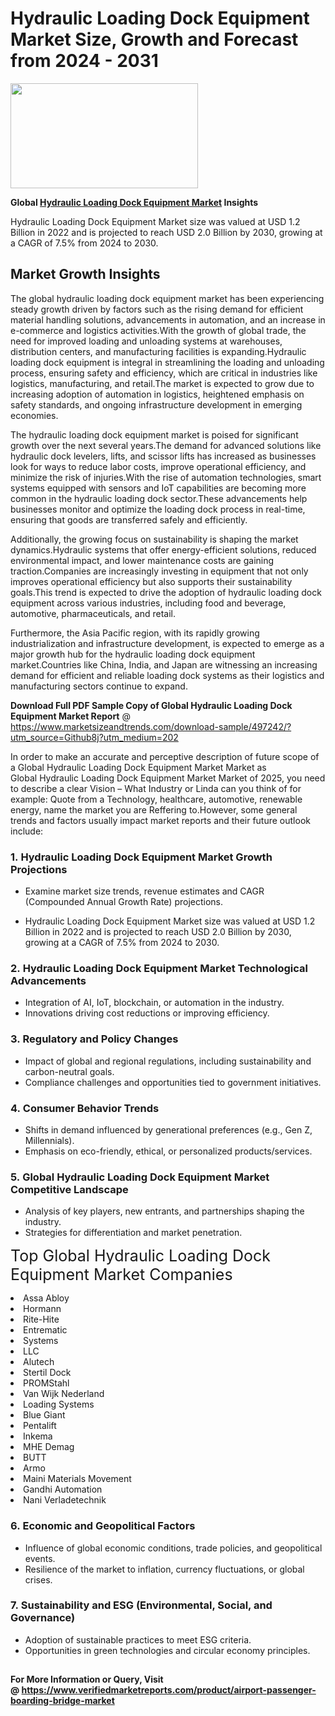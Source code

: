 <H1>Hydraulic Loading Dock Equipment Market Size, Growth and Forecast from 2024 - 2031</H1><img class="aligncenter size-medium wp-image-584254" src="https://thirdeyenews.in/wp-content/uploads/2024/09/Global-Market-Research-300x168.jpeg" alt="" width="300" height="168" /><p><strong>Global&nbsp;<a href="https://www.marketsizeandtrends.com/download-sample/497242/?utm_source=Github8j?utm_medium=202">Hydraulic Loading Dock Equipment Market</a> Insights</strong></p><p>Hydraulic Loading Dock Equipment Market size was valued at USD 1.2 Billion in 2022 and is projected to reach USD 2.0 Billion by 2030, growing at a CAGR of 7.5% from 2024 to 2030.</p><p><h2>Market Growth Insights</h2> <p>The global hydraulic loading dock equipment market has been experiencing steady growth driven by factors such as the rising demand for efficient material handling solutions, advancements in automation, and an increase in e-commerce and logistics activities.With the growth of global trade, the need for improved loading and unloading systems at warehouses, distribution centers, and manufacturing facilities is expanding.Hydraulic loading dock equipment is integral in streamlining the loading and unloading process, ensuring safety and efficiency, which are critical in industries like logistics, manufacturing, and retail.The market is expected to grow due to increasing adoption of automation in logistics, heightened emphasis on safety standards, and ongoing infrastructure development in emerging economies.</p> <p>The hydraulic loading dock equipment market is poised for significant growth over the next several years.The demand for advanced solutions like hydraulic dock levelers, lifts, and scissor lifts has increased as businesses look for ways to reduce labor costs, improve operational efficiency, and minimize the risk of injuries.With the rise of automation technologies, smart systems equipped with sensors and IoT capabilities are becoming more common in the hydraulic loading dock sector.These advancements help businesses monitor and optimize the loading dock process in real-time, ensuring that goods are transferred safely and efficiently.</p> <p>Additionally, the growing focus on sustainability is shaping the market dynamics.Hydraulic systems that offer energy-efficient solutions, reduced environmental impact, and lower maintenance costs are gaining traction.Companies are increasingly investing in equipment that not only improves operational efficiency but also supports their sustainability goals.This trend is expected to drive the adoption of hydraulic loading dock equipment across various industries, including food and beverage, automotive, pharmaceuticals, and retail.</p> <p>Furthermore, the Asia Pacific region, with its rapidly growing industrialization and infrastructure development, is expected to emerge as a major growth hub for the hydraulic loading dock equipment market.Countries like China, India, and Japan are witnessing an increasing demand for efficient and reliable loading dock systems as their logistics and manufacturing sectors continue to expand.</p> <p><span class=""><strong>Download Full PDF Sample Copy of Global Hydraulic Loading Dock Equipment Market Report</strong> @ <a href="https://www.marketsizeandtrends.com/download-sample/497242/?utm_source=Github8j?utm_medium=202" target="_blank">https://www.marketsizeandtrends.com/download-sample/497242/?utm_source=Github8j?utm_medium=202</a></span></p><p>In order to make an accurate and perceptive description of future scope of a Global&nbsp;Hydraulic Loading Dock Equipment Market Market as Global&nbsp;Hydraulic Loading Dock Equipment Market Market of 2025, you need to describe a clear Vision &ndash; What Industry or Linda can you think of for example: Quote from a Technology, healthcare, automotive, renewable energy, name the market you are Reffering to.However, some general trends and factors usually impact market reports and their future outlook include:</p><h3>1.&nbsp;<strong>Hydraulic Loading Dock Equipment Market Growth Projections</strong></h3><ul><li>Examine market size trends, revenue estimates and CAGR (Compounded Annual Growth Rate) projections.</li><li><p>Hydraulic Loading Dock Equipment Market size was valued at USD 1.2 Billion in 2022 and is projected to reach USD 2.0 Billion by 2030, growing at a CAGR of 7.5% from 2024 to 2030.</p></li></ul><h3>2.&nbsp;<strong>Hydraulic Loading Dock Equipment Market Technological Advancements</strong></h3><ul><li>Integration of AI, IoT, blockchain, or automation in the industry.</li><li>Innovations driving cost reductions or improving efficiency.</li></ul><h3>3.&nbsp;<strong>Regulatory and Policy Changes</strong></h3><ul><li>Impact of global and regional regulations, including sustainability and carbon-neutral goals.</li><li>Compliance challenges and opportunities tied to government initiatives.</li></ul><h3>4.&nbsp;<strong>Consumer Behavior Trends</strong></h3><ul><li>Shifts in demand influenced by generational preferences (e.g., Gen Z, Millennials).</li><li>Emphasis on eco-friendly, ethical, or personalized products/services.</li></ul><h3>5.&nbsp;<strong>Global Hydraulic Loading Dock Equipment Market Competitive Landscape</strong></h3><ul><li>Analysis of key players, new entrants, and partnerships shaping the industry.</li><li>Strategies for differentiation and market penetration.</li></ul><p data-pm-slice="1 1 []"><span style="color: inherit; font-family: inherit; font-size: 25px;">Top Global Hydraulic Loading Dock Equipment Market Companies</span></p><div class="" data-test-id=""><p><li>Assa Abloy</li><li> Hormann</li><li> Rite-Hite</li><li> Entrematic</li><li> Systems</li><li>LLC</li><li> Alutech</li><li> Stertil Dock</li><li> PROMStahl</li><li> Van Wijk Nederland</li><li> Loading Systems</li><li> Blue Giant</li><li> Pentalift</li><li> Inkema</li><li> MHE Demag</li><li> BUTT</li><li> Armo</li><li> Maini Materials Movement</li><li> Gandhi Automation</li><li> Nani Verladetechnik</li></p></div><h3>6.&nbsp;<strong>Economic and Geopolitical Factors</strong></h3><ul><li>Influence of global economic conditions, trade policies, and geopolitical events.</li><li>Resilience of the market to inflation, currency fluctuations, or global crises.</li></ul><h3>7.&nbsp;<strong>Sustainability and ESG (Environmental, Social, and Governance)</strong></h3><ul><li>Adoption of sustainable practices to meet ESG criteria.</li><li>Opportunities in green technologies and circular economy principles.</li></ul><h2><strong style="font-size: 14px;">For More Information or Query, Visit @&nbsp;</strong><a style="background-color: #ffffff; font-size: 14px;" href="https://www.marketsizeandtrends.com/report/hydraulic-loading-dock-equipment-market/" target="_blank">https://www.verifiedmarketreports.com/product/airport-passenger-boarding-bridge-market</a></h2>